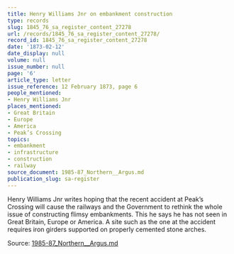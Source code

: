 ```yaml
---
title: Henry Williams Jnr on embankment construction
type: records
slug: 1845_76_sa_register_content_27278
url: /records/1845_76_sa_register_content_27278/
record_id: 1845_76_sa_register_content_27278
date: '1873-02-12'
date_display: null
volume: null
issue_number: null
page: '6'
article_type: letter
issue_reference: 12 February 1873, page 6
people_mentioned:
- Henry Williams Jnr
places_mentioned:
- Great Britain
- Europe
- America
- Peak’s Crossing
topics:
- embankment
- infrastructure
- construction
- railway
source_document: 1985-87_Northern__Argus.md
publication_slug: sa-register
---
```


Henry Williams Jnr writes hoping that the recent accident at Peak’s Crossing will cause the railways and the Government to rethink the whole issue of constructing flimsy embankments.  This he says he has not seen in Great Britain, Europe or America.  A site such as the one at the accident requires iron girders supported on properly cemented stone arches.

Source: [1985-87_Northern__Argus.md](/downloads/markdown/1985-87_Northern__Argus.md)
